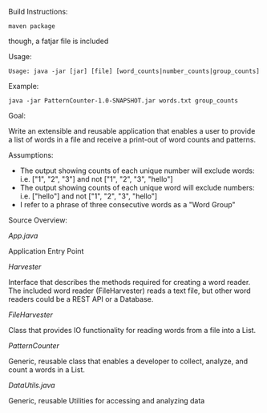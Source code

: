 Build Instructions:

`maven package`

though, a fatjar file is included

Usage:

`Usage: java -jar [jar] [file] [word_counts|number_counts|group_counts]`

Example:

`java -jar PatternCounter-1.0-SNAPSHOT.jar words.txt group_counts`

Goal:

Write an extensible and reusable application that enables a user to provide 
a list of words in a file and receive a print-out of word counts and patterns.

Assumptions:

- The output showing counts of each unique number will exclude words: 
i.e. ["1", "2", "3"] and not ["1", "2", "3", "hello"]
- The output showing counts of each unique word will exclude numbers:
i.e. ["hello"] and not ["1", "2", "3", "hello"]
- I refer to a phrase of three consecutive words as a "Word Group"

Source Overview:

*App.java*

Application Entry Point

*Harvester*

Interface that describes the methods required for creating a word reader. The included word 
reader (FileHarvester) reads a text file, but other word readers could be a REST API or a Database.

*FileHarvester*

Class that provides IO functionality for reading words from a file into a List.

*PatternCounter*

Generic, reusable class that enables a developer to collect, analyze, and count a words in a List.

*DataUtils.java*

Generic, reusable Utilities for accessing and analyzing data